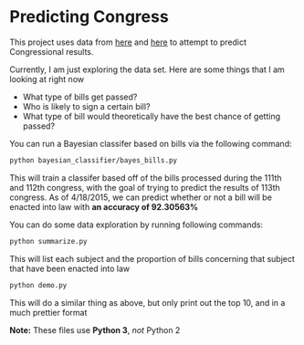 # Predicting Congress

This project uses data from [here](https://www.govtrack.us/developers/data) and [here](https://github.com/unitedstates/congress) to attempt to predict Congressional results.

Currently, I am just exploring the data set. Here are some things that I am looking at right now
* What type of bills get passed?
* Who is likely to sign a certain bill?
* What type of bill would theoretically have the best chance of getting passed?

You can run a Bayesian classifer based on bills via the following command:
```bash
python bayesian_classifier/bayes_bills.py
```
This will train a classifer based off of the bills processed during the 111th and 112th congress, with the goal of trying to predict the results of 113th congress. As of 4/18/2015, we can predict whether or not a bill will be enacted into law with **an accuracy of 92.30563%**

You can do some data exploration by running following commands:

```bash
python summarize.py
```
This will list each subject and the proportion of bills concerning that subject that have been enacted into law

```bash
python demo.py
```
This will do a similar thing as above, but only print out the top 10, and in a much prettier format

**Note:** These files use **Python 3**, *not* Python 2
